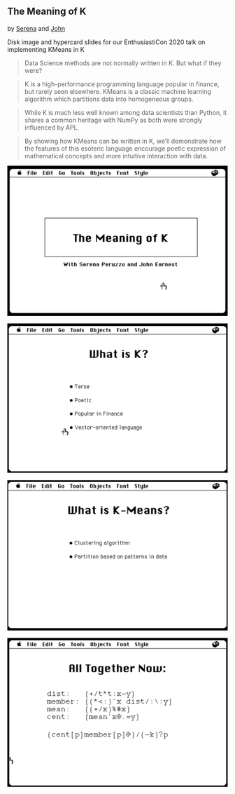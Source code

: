 ## The Meaning of K

by [Serena](https://github.com/sereprz) and [John](https://github.com/JohnEarnest/ok)


Disk image and hypercard slides for our EnthusiastiCon 2020 talk on implementing KMeans in K


> Data Science methods are not normally written in K. But what if they were?

> K is a high-performance programming language popular in finance, but rarely seen elsewhere. KMeans is a classic machine learning algorithm which partitions data into homogeneous groups.

> While K is much less well known among data scientists than Python, it shares a common heritage with NumPy as both were strongly influenced by APL.

> By showing how KMeans can be written in K, we’ll demonstrate how the features of this esoteric language encourage poetic expression of mathematical concepts and more intuitive interaction with data.



![](screenshots/title.png)

![](screenshots/k.png)

![](screenshots/kmeans.png)

![](screenshots/final.png)


